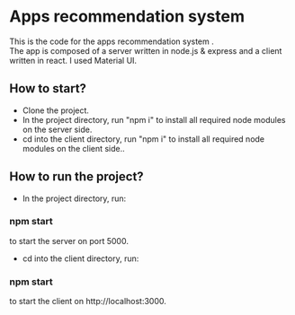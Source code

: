 # Apps recommendation system 

This is the code for the apps recommendation system . <br/>
The app is composed of a server written in node.js & express and a client written in react.
I used Material UI.

## How to start?
* Clone the project.
* In the project directory, run "npm i" to install all required node modules on the server side.
* cd into the client directory, run "npm i" to install all required node modules on the client side..


## How to run the project?
* In the project directory, run:
### npm start 
to start the server on port 5000.
* cd into the client directory, run:
### npm start 
to start the client on http://localhost:3000.



